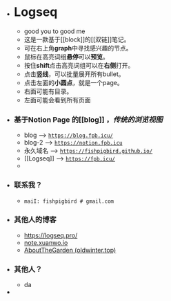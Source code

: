 - # Logseq
	- good you  to  good me
	- 这是一款基于[[block]]的[[双链]]笔记。
	- 可在右上角**graph**中寻找感兴趣的节点。
	- 鼠标在高亮词组**悬停**可以**预览**。
	- 按住**shift**点击高亮词组可以在**右侧**打开。
	- 点击**竖线**，可以批量展开所有bullet。
	- 点击左面的**小圆点**，就是一个page。
	- 右面可能有目录。
	- 左面可能会看到所有页面
- ### 基于Notion Page 的[[blog]] ，*传统的浏览视图*
	- blog --> [`https://blog.fpb.icu/`](https://blog.fpb.icu/)
	- blog-2 --> [ `https://notion.fpb.icu`](https://notion.fpb.icu/)
	- 永久域名 --> [ `https://fishpigbird.github.io/`](https://fishpigbird.github.io/)
	- [[Logseq]]  --> [ `https://fpb.icu/`](https://fpb.icu/)
	-
- ###  联系我？
	- `maiI: fishpigbird # gmail.com`
- ### 其他人的博客
	- https://logseq.pro/
	- [note.xuanwo.io](https://note.xuanwo.io/#/all-pages)
	- [AboutTheGarden (oldwinter.top)](https://garden.oldwinter.top/)
- ### 其他人？
	- da
-